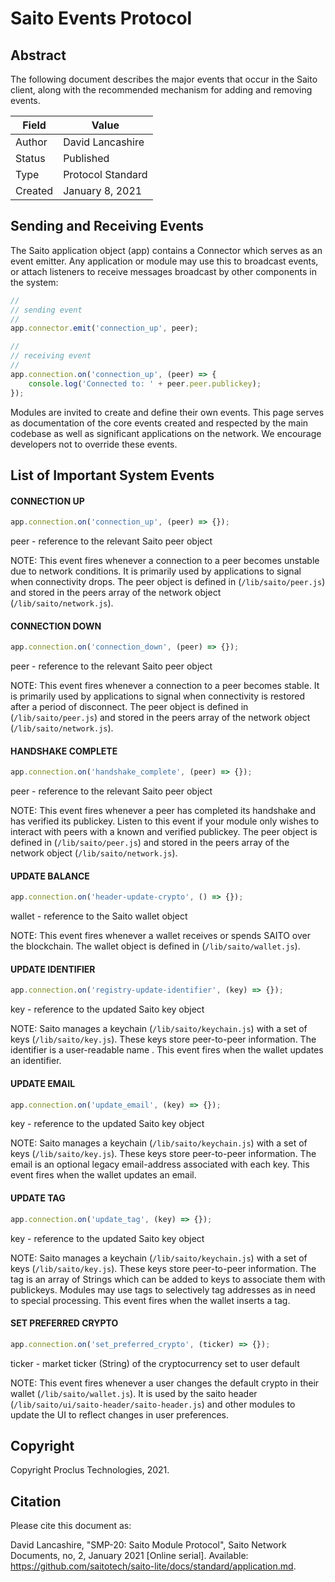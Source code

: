 # Saito Events Protocol

## Abstract

The following document describes the major events that occur in the Saito client, along with the recommended mechanism for adding and removing events.

| Field   | Value             |
| ------- | ----------------- |
| Author  | David Lancashire  |
| Status  | Published         |
| Type    | Protocol Standard |
| Created | January 8, 2021   |

## Sending and Receiving Events

The Saito application object (app) contains a Connector which serves as an event emitter. Any application or module may use this to broadcast events, or attach listeners to receive messages broadcast by other components in the system:

```javascript
//
// sending event
//
app.connector.emit('connection_up', peer);

//
// receiving event
//
app.connection.on('connection_up', (peer) => {
	console.log('Connected to: ' + peer.peer.publickey);
});
```

Modules are invited to create and define their own events. This page serves as documentation of the core events created and respected by the main codebase as well as significant applications on the network. We encourage developers not to override these events.

## List of Important System Events

#### CONNECTION UP

```javascript
app.connection.on('connection_up', (peer) => {});
```

peer - reference to the relevant Saito peer object

NOTE: This event fires whenever a connection to a peer becomes unstable due to network conditions. It is primarily used by applications to signal when connectivity drops. The peer object is defined in (`/lib/saito/peer.js`) and stored in the peers array of the network object (`/lib/saito/network.js`).

#### CONNECTION DOWN

```javascript
app.connection.on('connection_down', (peer) => {});
```

peer - reference to the relevant Saito peer object

NOTE: This event fires whenever a connection to a peer becomes stable. It is primarily used by applications to signal when connectivity is restored after a period of disconnect. The peer object is defined in (`/lib/saito/peer.js`) and stored in the peers array of the network object (`/lib/saito/network.js`).

#### HANDSHAKE COMPLETE

```javascript
app.connection.on('handshake_complete', (peer) => {});
```

peer - reference to the relevant Saito peer object

NOTE: This event fires whenever a peer has completed its handshake and has verified its publickey. Listen to this event if your module only wishes to interact with peers with a known and verified publickey. The peer object is defined in (`/lib/saito/peer.js`) and stored in the peers array of the network object (`/lib/saito/network.js`).

#### UPDATE BALANCE

```javascript
app.connection.on('header-update-crypto', () => {});
```

wallet - reference to the Saito wallet object

NOTE: This event fires whenever a wallet receives or spends SAITO over the blockchain. The wallet object is defined in (`/lib/saito/wallet.js`).

#### UPDATE IDENTIFIER

```javascript
app.connection.on('registry-update-identifier', (key) => {});
```

key - reference to the updated Saito key object

NOTE: Saito manages a keychain (`/lib/saito/keychain.js`) with a set of keys (`/lib/saito/key.js`). These keys store peer-to-peer information. The identifier is a user-readable name . This event fires when the wallet updates an identifier.

#### UPDATE EMAIL

```javascript
app.connection.on('update_email', (key) => {});
```

key - reference to the updated Saito key object

NOTE: Saito manages a keychain (`/lib/saito/keychain.js`) with a set of keys (`/lib/saito/key.js`). These keys store peer-to-peer information. The email is an optional legacy email-address associated with each key. This event fires when the wallet updates an email.

#### UPDATE TAG

```javascript
app.connection.on('update_tag', (key) => {});
```

key - reference to the updated Saito key object

NOTE: Saito manages a keychain (`/lib/saito/keychain.js`) with a set of keys (`/lib/saito/key.js`). These keys store peer-to-peer information. The tag is an array of Strings which can be added to keys to associate them with publickeys. Modules may use tags to selectively tag addresses as in need to special processing. This event fires when the wallet inserts a tag.

#### SET PREFERRED CRYPTO

```javascript
app.connection.on('set_preferred_crypto', (ticker) => {});
```

ticker - market ticker (String) of the cryptocurrency set to user default

NOTE: This event fires whenever a user changes the default crypto in their wallet (`/lib/saito/wallet.js`). It is used by the saito header (`/lib/saito/ui/saito-header/saito-header.js`) and other modules to update the UI to reflect changes in user preferences.

## Copyright

Copyright Proclus Technologies, 2021.

## Citation

Please cite this document as:

David Lancashire, "SMP-20: Saito Module Protocol", Saito Network Documents, no, 2, January 2021 [Online serial]. Available: https://github.com/saitotech/saito-lite/docs/standard/application.md.
